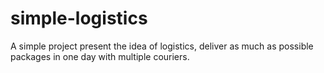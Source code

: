 # simple-logistics
A simple project present the idea of logistics, deliver as much as possible packages in one day with multiple couriers.
